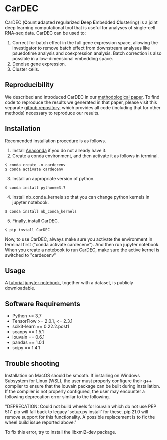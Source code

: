 # CarDEC

CarDEC (**C**ount **a**dapted **r**egularized **D**eep **E**mbedded **C**lustering) is a joint deep learning computational tool that is useful for analyses of single-cell RNA-seq data. CarDEC can be used to:

1. Correct for batch effect in the full gene expression space, allowing the investigator to remove batch effect from downstream analyses like psuedotime analysis and coexpression analysis. Batch correction is also possible in a low-dimensional embedding space.
2. Denoise gene expression.
3. Cluster cells.

## Reproducibility

We described and introduced CarDEC in our [methodological paper](https://www.biorxiv.org/content/10.1101/2020.09.23.310003v1). To find code to reproduce the results we generated in that paper, please visit this separate [gitbub repository](https://github.com/jlakkis/CarDEC_Codes), which provides all code (including that for other methods) necessary to reproduce our results.

## Installation

Recomended installation procedure is as follows. 

1. Install [Anaconda](https://www.anaconda.com/products/individual) if you do not already have it. 
2. Create a conda environment, and then activate it as follows in terminal.

```
$ conda create -n cardecenv
$ conda activate cardecenv
```

3. Install an appropriate version of python.

```
$ conda install python==3.7
```

4. Install nb_conda_kernels so that you can change python kernels in jupyter notebook.

```
$ conda install nb_conda_kernels
```

5. Finally, install CarDEC.

```
$ pip install CarDEC
```

Now, to use CarDEC, always make sure you activate the environment in terminal first ("conda activate cardecenv"). And then run jupyter notebook. When you create a notebook to run CarDEC, make sure the active kernel is switched to "cardecenv"

## Usage

A [tutorial jupyter notebook](https://drive.google.com/drive/folders/19VVOoq4XSdDFRZDou-VbTMyV2Na9z53O?usp=sharing), together with a dataset, is publicly downloadable.

## Software Requirements
    
- Python >= 3.7
- TensorFlow >= 2.0.1, <= 2.3.1
- scikit-learn == 0.22.2.post1
- scanpy == 1.5.1
- louvain == 0.6.1
- pandas == 1.0.1
- scipy == 1.4.1

## Trouble shooting

Installation on MacOS should be smooth. If installing on Windows Subsystem for Linux (WSL), the user must properly configure their g++ compiler to ensure that the louvain package can be built during installation. If the compiler is not properly configured, the user may encounter a following deprecation error similar to the following.

"DEPRECATION: Could not build wheels for louvain which do not use PEP 517. pip will fall back to legacy 'setup.py install' for these. pip 21.0 will remove support for this functionality. A possible replacement is to fix the wheel build issue reported above."

To fix this error, try to install the libxml2-dev package.